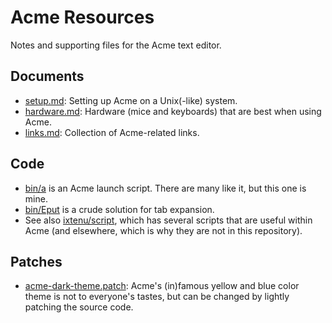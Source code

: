 # Acme Resources

Notes and supporting files for the Acme text editor.

## Documents

- [setup.md](setup.md): Setting up Acme on a Unix(-like) system.
- [hardware.md](hardware.md): Hardware (mice and keyboards) that are
  best when using Acme.
- [links.md](links.md): Collection of Acme-related links.

## Code

- [bin/a](bin/a) is an Acme launch script.  There are many like it, but this
  one is mine.
- [bin/Eput](bin/Eput) is a crude solution for tab expansion.
- See also [ixtenu/script](https://github.com/ixtenu/script), which has several
  scripts that are useful within Acme (and elsewhere, which is why they are not
  in this repository).

## Patches

- [acme-dark-theme.patch](acme-dark-theme.patch): Acme's (in)famous yellow and
  blue color theme is not to everyone's tastes, but can be changed by lightly
  patching the source code.
